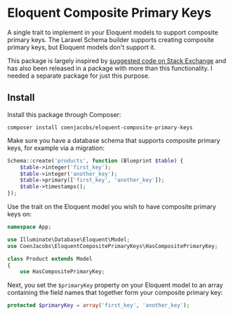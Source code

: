 # Eloquent Composite Primary Keys
A single trait to implement in your Eloquent models to support composite primary keys. The Laravel Schema builder supports creating composite primary keys, but Eloquent models don't support it.

This package is largely inspired by [suggested code on Stack Exchange](https://www.youtube.com/watch?v=MKCu610bfJg) and has also been released in a package with more than this functionality. I needed a separate package for just this purpose.

## Install
Install this package through Composer:
```
composer install coenjacobs/eloquent-composite-primary-keys
```

Make sure you have a database schema that supports composite primary keys, for example via a migration:
```php
Schema::create('products', function (Blueprint $table) {
    $table->integer('first_key');
    $table->integer('another_key');
    $table->primary(['first_key', 'another_key']);
    $table->timestamps();
});
```

Use the trait on the Eloquent model you wish to have composite primary keys on:
```php
namespace App;

use Illuminate\Database\Eloquent\Model;
use CoenJacobs\EloquentCompositePrimaryKeys\HasCompositePrimaryKey;

class Product extends Model
{
	use HasCompositePrimaryKey;

```

Next, you set the `$primaryKey` property on your Eloquent model to an array containing the field names that together form your composite primary key:
```php
protected $primaryKey = array('first_key', 'another_key');
```